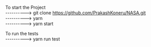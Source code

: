 To start the Project   
----------> git clone https://github.com/PrakashKoneru/NASA.git  
----------> yarn  
----------> yarn start  
  
To run the tests  
----------> yarn run test  
